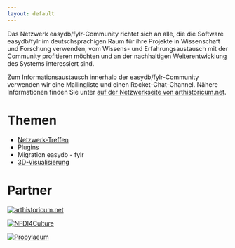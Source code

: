 ```yaml
---
layout: default
---
```

Das Netzwerk easydb/fylr-Community richtet sich an alle, die die Software easydb/fylr im deutschsprachigen Raum für ihre Projekte in Wissenschaft und Forschung verwenden, vom Wissens- und Erfahrungsaustausch mit der Community profitieren möchten und an der nachhaltigen Weiterentwicklung des Systems interessiert sind.


Zum Informationsaustausch innerhalb der easydb/fylr-Community verwenden wir eine Mailingliste und einen Rocket-Chat-Channel. Nähere Informationen finden Sie unter [auf der Netzwerkseite von arthistoricum.net](https://www.arthistoricum.net/netzwerke/fylr-community).

# Themen

 * [Netzwerk-Treffen](treffen)
 * Plugins
 * Migration easydb - fylr
 * [3D-Visualisierung](3d)

# Partner

[![arthistoricum.net](https://www.arthistoricum.net/typo3conf/ext/slub_web_arthistoricum/Resources/Public/Images/Logos/arthistoricumLogo.svg)](https://arthistoricum.net)

[![NFDI4Culture](https://nfdi4culture.de/typo3conf/ext/culture_portal/Resources/Public/Build/images/n4c-logo-black.4b9cb10d.svg)](https://nfdi4culture.de)

[![Propylaeum](https://www.propylaeum.de/fileadmin/templates/images/logo_propylaeum_de.png)](https://www.propylaeum.de)
